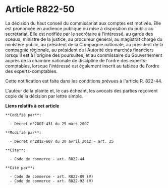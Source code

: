 # Article R822-50

La décision du haut conseil du commissariat aux comptes est motivée. Elle est prononcée en audience publique ou mise à
disposition du public au secrétariat. Elle est notifiée par le secrétaire à l'intéressé, au garde des sceaux, ministre de la
justice, au procureur général, au magistrat chargé du ministère public, au président de la Compagnie nationale, au président
de la compagnie régionale, au président de l'Autorité des marchés financiers lorsqu'il est à l'origine des poursuites, et au
commissaire du Gouvernement auprès de la chambre nationale de discipline de l'ordre des experts-comptables, lorsque
l'intéressé est également inscrit au tableau de l'ordre des experts-comptables. 

Cette notification est faite dans les conditions prévues à l'article R. 822-44.

L'auteur de la plainte et, le cas échéant, les avocats des parties reçoivent copie de la décision par lettre simple.

**Liens relatifs à cet article**

	**Codifié par**:

	  - Décret n°2007-431 du 25 mars 2007

	**Modifié par**:

	  - Décret n°2012-607 du 30 avril 2012 - art. 25

	**Cite**:

	  - Code de commerce - art. R822-44

	**Cité par**:

	  - Code de commerce - art. R822-89 (V)
	  - Code de commerce - art. R822-92 (V)

